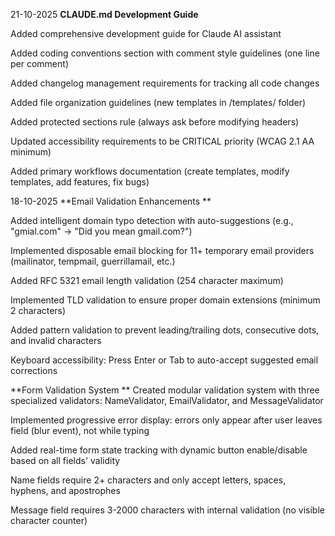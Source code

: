 21-10-2025
**CLAUDE.md Development Guide**

Added comprehensive development guide for Claude AI assistant

Added coding conventions section with comment style guidelines (one line per comment)

Added changelog management requirements for tracking all code changes

Added file organization guidelines (new templates in /templates/ folder)

Added protected sections rule (always ask before modifying headers)

Updated accessibility requirements to be CRITICAL priority (WCAG 2.1 AA minimum)

Added primary workflows documentation (create templates, modify templates, add features, fix bugs)


18-10-2025
**Email Validation Enhancements
**

Added intelligent domain typo detection with auto-suggestions (e.g., "gmial.com" → "Did you mean gmail.com?")

Implemented disposable email blocking for 11+ temporary email providers (mailinator, tempmail, guerrillamail, etc.)

Added RFC 5321 email length validation (254 character maximum)

Implemented TLD validation to ensure proper domain extensions (minimum 2 characters)

Added pattern validation to prevent leading/trailing dots, consecutive dots, and invalid characters

Keyboard accessibility: Press Enter or Tab to auto-accept suggested email corrections

**Form Validation System
**
Created modular validation system with three specialized validators: NameValidator, EmailValidator, and MessageValidator

Implemented progressive error display: errors only appear after user leaves field (blur event), not while typing

Added real-time form state tracking with dynamic button enable/disable based on all fields' validity

Name fields require 2+ characters and only accept letters, spaces, hyphens, and apostrophes

Message field requires 3-2000 characters with internal validation (no visible character counter)
